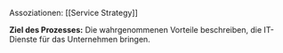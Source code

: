 Assoziationen: [[Service Strategy]]

**Ziel des Prozesses:**
Die wahrgenommenen Vorteile beschreiben, die IT-Dienste für das Unternehmen bringen.